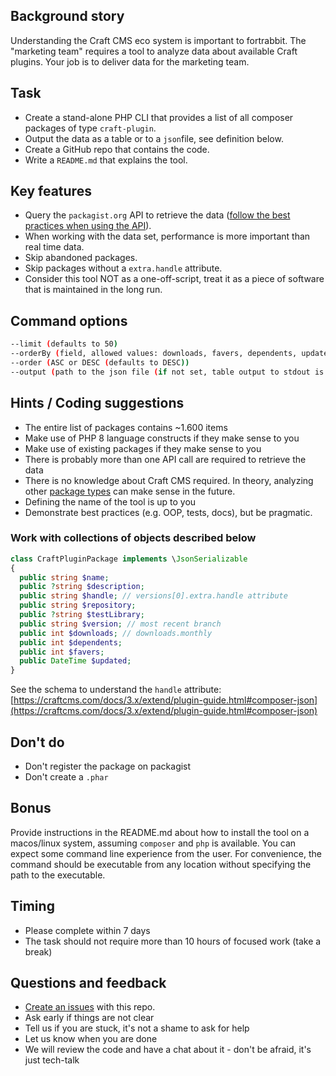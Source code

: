 ## Background story

Understanding the Craft CMS eco system is important to fortrabbit. The "marketing team" requires a tool to analyze data about available Craft plugins. Your job is to deliver data for the marketing team.

## Task

- Create a stand-alone PHP CLI that provides a list of all composer packages of type `craft-plugin`.
- Output the data as a table or to a `json`file, see definition below.
- Create a GitHub repo that contains the code.
- Write a `README.md` that explains the tool.

## Key features

- Query the `packagist.org` API to retrieve the data ([follow the best practices when using the API](https://packagist.org/apidoc)).
- When working with the data set, performance is more important than real time data.
- Skip abandoned packages.
- Skip packages without a `extra.handle` attribute.
- Consider this tool NOT as a one-off-script, treat it as a piece of software that is maintained in the long run.

## Command options

```bash
--limit (defaults to 50)
--orderBy (field, allowed values: downloads, favers, dependents, updated (defaults to downloads))
--order (ASC or DESC (defaults to DESC))
--output (path to the json file (if not set, table output to stdout is expected))
```

## Hints / Coding suggestions

- The entire list of packages contains ~1.600 items
- Make use of PHP 8 language constructs if they make sense to you
- Make use of existing packages if they make sense to you
- There is probably more than one API call are required to retrieve the data
- There is no knowledge about Craft CMS required. In theory, analyzing other [package types](https://getcomposer.org/doc/04-schema.md#type) can make sense in the future.
- Defining the name of the tool is up to you
- Demonstrate best practices (e.g. OOP, tests, docs), but be pragmatic.

### Work with collections of objects described below

```php
class CraftPluginPackage implements \JsonSerializable
{
  public string $name;
  public ?string $description;
  public string $handle; // versions[0].extra.handle attribute
  public string $repository;
  public ?string $testLibrary;
  public string $version; // most recent branch
  public int $downloads; // downloads.monthly
  public int $dependents;
  public int $favers;
  public DateTime $updated;
}
```

See the schema to understand the `handle` attribute: [https://craftcms.com/docs/3.x/extend/plugin-guide.html#composer-json](https://craftcms.com/docs/3.x/extend/plugin-guide.html#composer-json)

## **Don't do**

- Don't register the package on packagist
- Don't create a `.phar`


## Bonus

Provide instructions in the README.md about how to install the tool on a macos/linux system, assuming `composer` and `php` is available. You can expect some command line experience from the user. For convenience, the command should be executable from any location without specifying the path to the executable. 

## Timing

- Please complete within 7 days
- The task should not require more than 10 hours of focused work (take a break)

## Questions and feedback

- [Create an issues](https://github.com/fortrabbit/interview-task-php/issues) with this repo.
- Ask early if things are not clear
- Tell us if you are stuck, it's not a shame to ask for help
- Let us know when you are done
- We will review the code and have a chat about it - don't be afraid, it's just tech-talk
